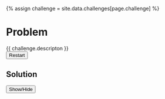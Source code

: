 {% assign challenge = site.data.challenges[page.challenge] %}
# Problem #

<div id="boardProblem"></div>
<div id="problemDescription">{{ challenge.descripton }}</div>
<input type="button" id="restartBtn" value="Restart" />

## Solution ##

<input type="button" id="showSolutionBtn" value="Show/Hide" />
<div id="boardSolution"></div>

<script>
	var boardProblem = ChessBoard('boardProblem', {
		position: '{{ challenge.fen }}',
		draggable: true,
		sparePieces: true
	});
	$('#restartBtn').on('click', function () {
		boardProblem.position('{{ challenge.fen }}');
		solution();
		$("#boardSolution").hide();
	});

	function solution() {
		pgnView('boardSolution', {
			position: '{{ challenge.fen }}',
			pgn: '{{ challenge.pgn }}',
			pieceStyle: 'wikipedia',
			theme: 'informator'
		});
	}

	$("#showSolutionBtn").click(function(){
		solution();
		$("#boardSolution").toggle();
	});

	$(document).ready(function(){
		solution();
		$("#boardSolution").hide();
	});
</script>
